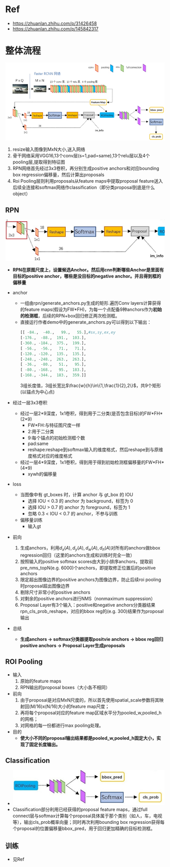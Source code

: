 # Ref
- https://zhuanlan.zhihu.com/p/31426458
- https://zhuanlan.zhihu.com/p/145842317

# 整体流程
![](imgs/RCNN/FasterRCNN/整体架构.jpg)
1. resize输入图像到MxN大小,送入网络
2. 骨干网络采用VGG16,13个conv层(s=1,pad=same),13个relu层以及4个pooling层,提取得到特征图
3. RPN网络首先经过3x3卷积，再分别生成positive anchors和对应bounding box regression偏移量，然后计算出proposals
4. Roi Pooling层则利用proposals从feature maps中提取proposal feature送入后续全连接和softmax网络作classification（即分类proposal到底是什么object）

## RPN
![](imgs/RCNN/FasterRCNN/RPN.jpg)
- **RPN在原图尺度上，设置候选Anchor。然后用cnn判断哪些Anchor是里面有目标的positive anchor，哪些是没目标的negative anchor。并且得到框的偏移量**
- anchor
  - 一组由rpn/generate_anchors.py生成的矩形.遍历Conv layers计算获得的feature maps(假设为FW*FH)，为每一个点配备9种anchors作为**初始的检测框**，后续的RPN+box回归修正两次检测框。
  - 直接运行作者demo中的generate_anchors.py可以得到以下输出：
    ```python
    [[ -84.,  -40.,   99.,   55.],#sx,sy,ex,ey
    [-176.,  -88.,  191.,  103.],
    [-360., -184.,  375.,  199.],
    [ -56.,  -56.,   71.,   71.],
    [-120., -120.,  135.,  135.],
    [-248., -248.,  263.,  263.],
    [ -36.,  -80.,   51.,   95.],
    [ -80., -168.,   95.,  183.],
    [-168., -344.,  183.,  359.]]
    ```
    3组长度值，3组长宽比$\frac{w}{h}\in\{1,\frac{1}{2},2\}$，共9个矩形(以锚点为中心点)
- 经过一层3x3卷积
  - 经过一层2*9深度，1x1卷积，得到用于二分类(是否包含目标)的FW\*FH\*(2\*9)
    - FW\*FH:与特征图尺度一样
    - 2:用于二分类
    - 9:每个锚点的初始检测框个数
    - pad:same
    - reshape:reshape到softmax输入的维度格式，然后reshape到与原维度格式对应的维度格式
  - 经过一层4*9深度，1x1卷积，得到用于得到初始检测框偏移量的FW\*FH\*(4\*9)
    - xywh的偏移量
- loss
  - 当图像中有 gt_boxes 时，计算 anchor 与 gt_box 的 IOU
    - 选择 IOU < 0.3 的 anchor 为 background，标签为 0
    - 选择 IOU > 0.7 的 anchor 为 foreground，标签为 1
    - 忽略 0.3 < IOU < 0.7 的 anchor，不参与训练
  - 偏移量训练
    - 输入gt
- 前向
  1. 生成anchors，利用$d_x(A),d_y(A),d_w(A),d_h(A)$对所有的anchors做bbox regression回归（这里的anchors生成和训练时完全一致）
  2. 按照输入的positive softmax scores由大到小排序anchors，提取前pre_nms_topN(e.g. 6000)个anchors，即提取修正位置后的positive anchors
  3. 限定超出图像边界的positive anchors为图像边界，防止后续roi pooling时proposal超出图像边界
  4. 剔除尺寸非常小的positive anchors
  5. 对剩余的positive anchors进行NMS（nonmaximum suppression）
  6. Proposal Layer有3个输入：positive和negative anchors分类器结果rpn_cls_prob_reshape，对应的bbox reg的(e.g. 300)结果作为proposal输出

- 总结
  - **生成anchors -> softmax分类器提取positvie anchors -> bbox reg回归positive anchors -> Proposal Layer生成proposals**

## ROI Pooling
- 输入
  1. 原始的feature maps
  2. RPN输出的proposal boxes（大小各不相同）
- 前向
  1. 由于proposal是对应MxN尺度的，所以首先使用spatial_scale参数将其映射回(M/16)x(N/16)大小的feature map尺度；
  2. 再将每个proposal对应的feature map区域水平分为pooled_w,pooled_h的网格；
  3. 对网格的每一份都进行max pooling处理。
- 目的
  - **使大小不同的proposal输出结果都是pooled_w,pooled_h固定大小，实现了固定长度输出。**

## Classification
- ![](imgs/RCNN/FasterRCNN/classfication.jpg)
- Classification部分利用已经获得的proposal feature maps，通过full connect层与softmax计算每个proposal具体属于那个类别（如人，车，电视等），输出cls_prob概率向量；同时再次利用bounding box regression获得每个proposal的位置偏移量bbox_pred，用于回归更加精确的目标检测框。

## 训练
- 见Ref